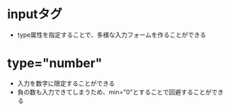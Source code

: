 # inputタグ
- type属性を指定することで、多様な入力フォームを作ることができる

# type="number"
- 入力を数字に限定することができる
- 負の数も入力できてしまうため、min="0"とすることで回避することができる



